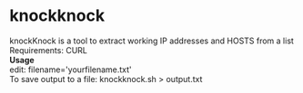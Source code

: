 # knockknock
knockKnock is a tool to extract working IP addresses and HOSTS from a list </br> 
Requirements: CURL </br> 
**Usage** </br>
edit: filename='yourfilename.txt' </br>
To save output to a file: knockknock.sh > output.txt

